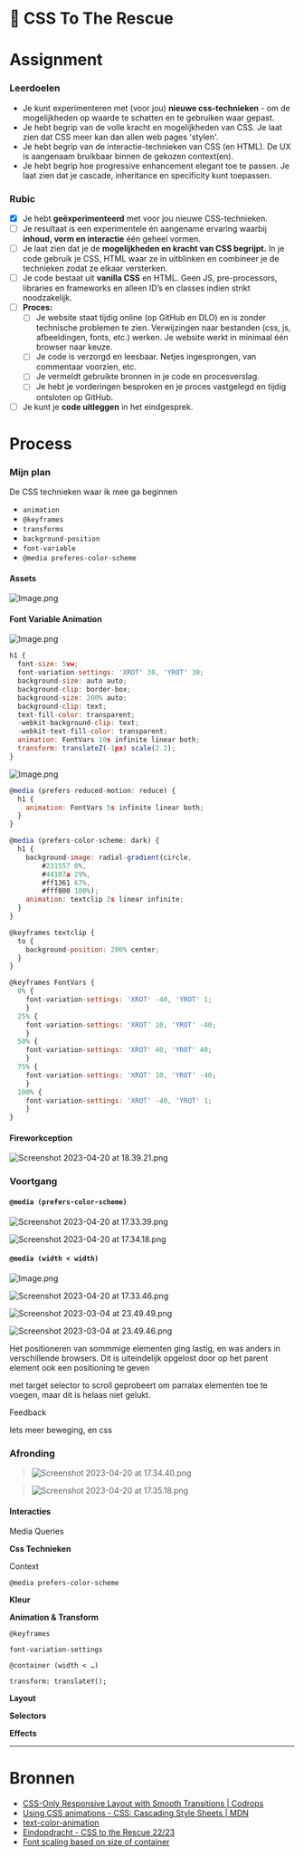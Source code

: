 # 􀢅 CSS To The Rescue

# Assignment
 ### Leerdoelen  
   - Je kunt experimenteren met (voor jou) **nieuwe css-technieken** - om de mogelijkheden op waarde te schatten en te gebruiken waar gepast.
   - Je hebt begrip van de volle kracht en mogelijkheden van CSS. Je laat zien dat CSS meer kan dan allen web pages 'stylen'.
   - Je hebt begrip van de interactie-technieken van CSS (en HTML). De UX is aangenaam bruikbaar binnen de gekozen context(en).
   - Je hebt begrip hoe progressive enhancement elegant toe te passen. Je laat zien dat je cascade, inheritance en specificity kunt toepassen.
### Rubic
   - [x] Je hebt **geëxperimenteerd** met voor jou nieuwe CSS-technieken.
   - [ ] Je resultaat is een experimentele én aangename ervaring waarbij **inhoud, vorm en interactie** één geheel vormen.
   - [ ] Je laat zien dat je de **mogelijkheden en kracht van CSS begrijpt.** In je code gebruik je CSS, HTML waar ze in uitblinken en combineer je de technieken zodat ze elkaar versterken.
   - [ ] Je code bestaat uit **vanilla CSS** en HTML. Geen JS, pre-processors, libraries en frameworks en alleen ID’s en classes indien strikt noodzakelijk.
   - [ ] **Proces:**
      - [ ] Je website staat tijdig online (op GitHub en DLO) en is zonder technische problemen te zien. Verwijzingen naar bestanden (css, js, afbeeldingen, fonts, etc.) werken. Je website werkt in minimaal één browser naar keuze.
      - [ ] Je code is verzorgd en leesbaar. Netjes ingesprongen, van commentaar voorzien, etc.
      - [ ] Je vermeldt gebruikte bronnen in je code en procesverslag.
      - [ ] Je hebt je vorderingen besproken en je proces vastgelegd en tijdig ontsloten op GitHub.
   - [ ] Je kunt je **code uitleggen** in het eindgesprek.

# Process

### Mijn plan

De CSS technieken waar ik mee ga beginnen
- `animation`
- `@keyframes`
- `transforms`
- `background-position`
- `font-variable`
- `@media preferes-color-scheme`

#### Assets
![Image.png](README.assets/Image.png)


#### Font Variable Animation

![Image.png](README.assets/Image%20(2).png)

```javascript
h1 {
  font-size: 5vw;
  font-variation-settings: 'XROT' 30, 'YROT' 30;
  background-size: auto auto;
  background-clip: border-box;
  background-size: 200% auto;
  background-clip: text;
  text-fill-color: transparent;
  -webkit-background-clip: text;
  -webkit-text-fill-color: transparent;
  animation: FontVars 10s infinite linear both;
  transform: translateZ(-1px) scale(2.2);
}
```

![Image.png](README.assets/Image%20(3).png)

```javascript
@media (prefers-reduced-motion: reduce) {
  h1 {
    animation: FontVars 5s infinite linear both;
  }
}

@media (prefers-color-scheme: dark) {
  h1 {
    background-image: radial-gradient(circle,
        #231557 0%,
        #44107a 29%,
        #ff1361 67%,
        #fff800 100%);
    animation: textclip 2s linear infinite;
  }
}

@keyframes textclip {
  to {
    background-position: 200% center;
  }
}

@keyframes FontVars {
  0% {
    font-variation-settings: 'XROT' -40, 'YROT' 1;
	}
  25% {
    font-variation-settings: 'XROT' 10, 'YROT' -40;
	}
  50% {
    font-variation-settings: 'XROT' 40, 'YROT' 40;
	}
  75% {
    font-variation-settings: 'XROT' 10, 'YROT' -40;
	}
  100% {
    font-variation-settings: 'XROT' -40, 'YROT' 1;
	}
}
```
#### Fireworkception

![Screenshot 2023-04-20 at 18.39.21.png](README.assets/Screenshot%202023-04-20%20at%2018.39.21.png)

### Voortgang

#### `@media (prefers-color-scheme)`

![Screenshot 2023-04-20 at 17.33.39.png](README.assets/Screenshot%202023-04-20%20at%2017.33.39.png)

![Screenshot 2023-04-20 at 17.34.18.png](README.assets/Screenshot%202023-04-20%20at%2017.34.18.png)

#### `@media (width < width)`

![Image.png](README.assets/Image%20(4).png)

![Screenshot 2023-04-20 at 17.33.46.png](README.assets/Screenshot%202023-04-20%20at%2017.33.46.png)

![Screenshot 2023-03-04 at 23.49.49.png](README.assets/Screenshot%202023-03-04%20at%2023.49.49.png)

![Screenshot 2023-03-04 at 23.49.46.png](README.assets/Screenshot%202023-03-04%20at%2023.49.46.png)

Het positioneren van sommmige elementen ging lastig, en was anders in verschillende browsers. Dit is uiteindelijk opgelost door op het parent element ook een positioning te geven

met target selector to scroll geprobeert om parralax elementen toe te voegen, maar dit is helaas niet gelukt.

Feedback

Iets meer beweging, en css

### Afronding

> ![Screenshot 2023-04-20 at 17.34.40.png](README.assets/Screenshot%202023-04-20%20at%2017.34.40.png)

> ![Screenshot 2023-04-20 at 17.35.18.png](README.assets/Screenshot%202023-04-20%20at%2017.35.18.png)

#### Interacties

Media Queries

**Css Technieken**

Context

`@media prefers-color-scheme`

**Kleur**

**Animation & Transform**

`@keyframes`

`font-variation-settings`

`@container (width < …)`

`transform: translateY();`

**Layout**

**Selectors**

**Effects**

---

# Bronnen  
- [CSS-Only Responsive Layout with Smooth Transitions | Codrops](https://tympanus.net/codrops/2012/06/12/css-only-responsive-layout-with-smooth-transitions/)  
- [Using CSS animations - CSS: Cascading Style Sheets | MDN](https://developer.mozilla.org/en-US/docs/Web/CSS/CSS_Animations/Using_CSS_animations)  
- [text-color-animation](https://codepen.io/alvarotrigo/pen/PoKMyNO)  
- [Eindopdracht - CSS to the Rescue 22/23](https://cmda-minor-web.github.io/css-to-the-rescue-2223/index.html#vuurwerkshow)  
- [Font scaling based on size of container](https://stackoverflow.com/questions/16056591/font-scaling-based-on-size-of-container)

